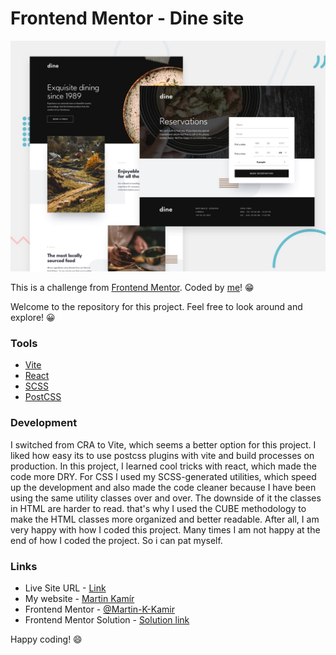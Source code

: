 # Frontend Mentor - Dine site

![preview of the site](preview.jpg)

This is a challenge from [Frontend Mentor](https://www.frontendmentor.io/). Coded by [me](https://www.frontendmentor.io/profile/Martin-K-Kamir)! 😁

Welcome to the repository for this project. Feel free to look around and explore! 😀

### Tools

- [Vite](https://vitejs.dev/)
- [React](https://reactjs.org/)
- [SCSS](https://sass-lang.com/)
- [PostCSS](https://postcss.org/)

### Development
I switched from CRA to Vite, which seems a better option for this project. I liked how easy its to use postcss plugins with vite and build processes on production.
In this project, I learned cool tricks with react, which made the code more DRY. For CSS I used my SCSS-generated utilities, which speed up the development and also made the code cleaner because I have been using the same utility classes over and over.
The downside of it the classes in HTML are harder to read. that's why I used the CUBE methodology to make the HTML classes more organized and better readable. After all, I am very happy with how I coded this project. Many times I am not happy at the end of how I coded the project. So i can pat myself.

### Links

- Live Site URL - [Link](https://dine-martinkamir.netlify.app/)
- My website - [Martin Kamír](https://martinkamir.com/)
- Frontend Mentor - [@Martin-K-Kamir](https://www.frontendmentor.io/profile/Martin-K-Kamir)
- Frontend Mentor Solution - [Solution link](https://www.frontendmentor.io/solutions/arch-studio-site-created-with-react-and-scss-bsV8ooK0-f)

Happy coding! 😄